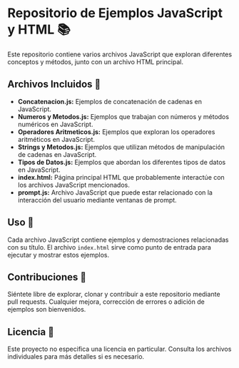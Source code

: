 # Repositorio de Ejemplos JavaScript y HTML 📚

Este repositorio contiene varios archivos JavaScript que exploran diferentes conceptos y métodos, junto con un archivo HTML principal.

## Archivos Incluidos 📄

- **Concatenacion.js:** Ejemplos de concatenación de cadenas en JavaScript.
- **Numeros y Metodos.js:** Ejemplos que trabajan con números y métodos numéricos en JavaScript.
- **Operadores Aritmeticos.js:** Ejemplos que exploran los operadores aritméticos en JavaScript.
- **Strings y Metodos.js:** Ejemplos que utilizan métodos de manipulación de cadenas en JavaScript.
- **Tipos de Datos.js:** Ejemplos que abordan los diferentes tipos de datos en JavaScript.
- **index.html:** Página principal HTML que probablemente interactúe con los archivos JavaScript mencionados.
- **prompt.js:** Archivo JavaScript que puede estar relacionado con la interacción del usuario mediante ventanas de prompt.

## Uso 🚀

Cada archivo JavaScript contiene ejemplos y demostraciones relacionadas con su título. El archivo `index.html` sirve como punto de entrada para ejecutar y mostrar estos ejemplos.

## Contribuciones 🤝

Siéntete libre de explorar, clonar y contribuir a este repositorio mediante pull requests. Cualquier mejora, corrección de errores o adición de ejemplos son bienvenidos.

## Licencia 📄

Este proyecto no especifica una licencia en particular. Consulta los archivos individuales para más detalles si es necesario.
